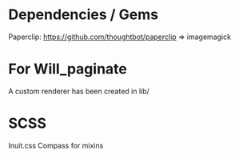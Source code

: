 # Dependencies / Gems

Paperclip: https://github.com/thoughtbot/paperclip
=> imagemagick

# For Will_paginate
A custom renderer has been created in lib/

# SCSS
Inuit.css
Compass for mixins
